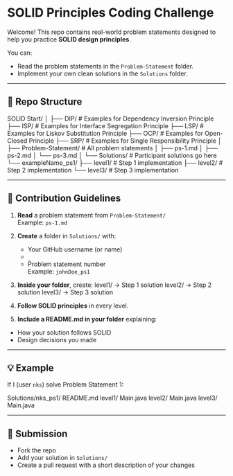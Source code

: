 # SOLID Principles Coding Challenge

Welcome! This repo contains real-world problem statements designed to help you practice **SOLID design principles**.  

You can:
- Read the problem statements in the `Problem-Statement` folder.
- Implement your own clean solutions in the `Solutions` folder.

---

## 📂 Repo Structure

SOLID Start/
│
├── DIP/ # Examples for Dependency Inversion Principle
├── ISP/ # Examples for Interface Segregation Principle
├── LSP/ # Examples for Liskov Substitution Principle
├── OCP/ # Examples for Open-Closed Principle
├── SRP/ # Examples for Single Responsibility Principle
│
├── Problem-Statement/ # All problem statements
│ ├── ps-1.md
│ ├── ps-2.md
│ └── ps-3.md
│
└── Solutions/ # Participant solutions go here
└── exampleName_ps1/
├── level1/ # Step 1 implementation
├── level2/ # Step 2 implementation
└── level3/ # Step 3 implementation


---

## 📝 Contribution Guidelines

1. **Read** a problem statement from `Problem-Statement/`  
   Example: `ps-1.md`

2. **Create** a folder in `Solutions/` with:
   - Your GitHub username (or name)
   - `_`
   - Problem statement number  
   Example: `johnDoe_ps1`

3. **Inside your folder**, create:
level1/ → Step 1 solution
level2/ → Step 2 solution
level3/ → Step 3 solution


4. **Follow SOLID principles** in every level.

5. **Include a README.md in your folder** explaining:
- How your solution follows SOLID
- Design decisions you made

---

## 💡 Example

If I (user `nks`) solve Problem Statement 1:

Solutions/nks_ps1/
README.md
level1/
Main.java
level2/
Main.java
level3/
Main.java


---

## 🚀 Submission

- Fork the repo
- Add your solution in `Solutions/`
- Create a pull request with a short description of your changes
